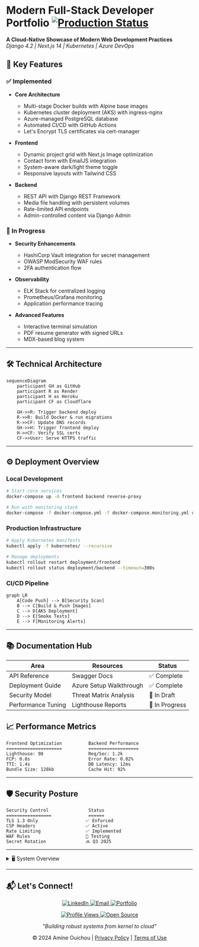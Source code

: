 # Modern Full-Stack Developer Portfolio [![Production Status](https://img.shields.io/badge/status-live-success?style=flat-square&logo=azure-devops)](https://aouichou.me)

**A Cloud-Native Showcase of Modern Web Development Practices**  
*Django 4.2 | Next.js 14 | Kubernetes | Azure DevOps*

## 📌 Key Features

### ✅ Implemented
- **Core Architecture**
  - Multi-stage Docker builds with Alpine base images
  - Kubernetes cluster deployment (AKS) with ingress-nginx
  - Azure-managed PostgreSQL database
  - Automated CI/CD with GitHub Actions
  - Let's Encrypt TLS certificates via cert-manager

- **Frontend**
  - Dynamic project grid with Next.js Image optimization
  - Contact form with EmailJS integration
  - System-aware dark/light theme toggle
  - Responsive layouts with Tailwind CSS

- **Backend**
  - REST API with Django REST Framework
  - Media file handling with persistent volumes
  - Rate-limited API endpoints
  - Admin-controlled content via Django Admin

### 🚧 In Progress
- **Security Enhancements**
  - HashiCorp Vault integration for secret management
  - OWASP ModSecurity WAF rules
  - 2FA authentication flow

- **Observability**
  - ELK Stack for centralized logging
  - Prometheus/Grafana monitoring
  - Application performance tracing

- **Advanced Features**
  - Interactive terminal simulation
  - PDF resume generator with signed URLs
  - MDX-based blog system

---

## 🛠 Technical Architecture

```mermaid
sequenceDiagram
    participant GH as GitHub
    participant R as Render
    participant H as Heroku
    participant CF as Cloudflare
    
    GH->>R: Trigger backend deploy
    R->>R: Build Docker & run migrations
    R->>CF: Update DNS records
    GH->>H: Trigger frontend deploy
    H->>CF: Verify SSL certs
    CF->>User: Serve HTTPS traffic
```

---

## ⚙️ Deployment Overview

### Local Development
```bash
# Start core services
docker-compose up -d frontend backend reverse-proxy

# Run with monitoring stack
docker-compose -f docker-compose.yml -f docker-compose.monitoring.yml up
```

### Production Infrastructure
```bash
# Apply Kubernetes manifests
kubectl apply -f kubernetes/ --recursive

# Manage deployments
kubectl rollout restart deployment/frontend
kubectl rollout status deployment/backend --timeout=300s
```

### CI/CD Pipeline
```mermaid
graph LR
    A[Code Push] --> B[Security Scan]
    B --> C[Build & Push Images]
    C --> D[AKS Deployment]
    D --> E[Smoke Tests]
    E --> F[Monitoring Alerts]
```

---

## 📚 Documentation Hub

| Area                  | Resources                          | Status       |
|-----------------------|------------------------------------|--------------|
| API Reference         | Swagger Docs                       | ✅ Complete  |
| Deployment Guide      | Azure Setup Walkthrough            | ✅ Complete  |
| Security Model        | Threat Matrix Analysis             | 🔄 In Draft  |
| Performance Tuning    | Lighthouse Reports                 | 🚧 In Progress|


## 📈 Performance Metrics

```text
Frontend Optimization          Backend Performance
=====================          ===================
Lighthouse: 98                 Req/Sec: 1.2k       
FCP: 0.8s                      Error Rate: 0.02%   
TTI: 1.4s                      DB Latency: 12ms    
Bundle Size: 128kb             Cache Hit: 92%      
```

---

## 🛡 Security Posture

```text
Security Control               Status
=================              ======
TLS 1.3 Only                  ✅ Enforced
CSP Headers                   ✅ Active
Rate Limiting                 ✅ Implemented
WAF Rules                     🚧 Testing
Secret Rotation               🔜 Q3 2025
```

---

<details>
<summary>🖥 System Overview</summary>

```text
System Components              Version
==================             =======
Kubernetes Cluster             v1.32.0
Django                         v5.0.11
Next.js                        v15.1.6
```
</details>

---

## 📬 Let's Connect!

<p align="center">
  <a href="https://www.linkedin.com/in/amine-ouichou-168236345" target="_blank">
    <img src="https://img.shields.io/badge/LinkedIn-0A66C2?style=for-the-badge&logo=linkedin&logoColor=white" alt="LinkedIn">
  </a>
  <a href="mailto:aouichou.gmail.com">
    <img src="https://img.shields.io/badge/Email-EA4335?style=for-the-badge&logo=gmail&logoColor=white" alt="Email">
  </a>
  <a href="https://aouichou.me">
    <img src="https://img.shields.io/badge/Portfolio-FF4088?style=for-the-badge&logo=react&logoColor=white" alt="Portfolio">
  </a>
</p>

<p align="center">
  <a href="https://github.com/aouichou">
    <img src="https://komarev.com/ghpvc/?username=aouichou&label=Profile%20Views&color=0e75b6&style=flat" alt="Profile Views">
  </a>
  <a href="https://github.com/aouichou?tab=repositories">
    <img src="https://img.shields.io/badge/Open_Source-181717?style=flat&logo=github&logoColor=white" alt="Open Source">
  </a>
</p>

<p align="center">
  <em>"Building robust systems from kernel to cloud"</em>
</p>

<p align="center">
  © 2024 Amine Ouichou | <a href="https://aouichou.me/privacy">Privacy Policy</a> | <a href="https://aouichou.me/terms">Terms of Use</a>
</p>
